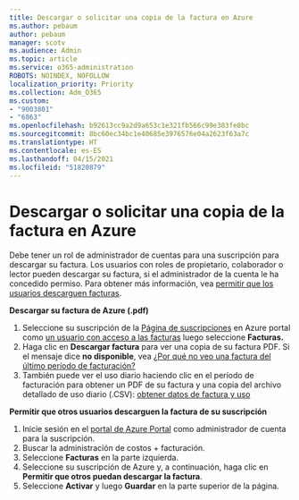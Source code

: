 ```yaml
---
title: Descargar o solicitar una copia de la factura en Azure
ms.author: pebaum
author: pebaum
manager: scotv
ms.audience: Admin
ms.topic: article
ms.service: o365-administration
ROBOTS: NOINDEX, NOFOLLOW
localization_priority: Priority
ms.collection: Adm_O365
ms.custom:
- "9003801"
- "6863"
ms.openlocfilehash: b92613cc9a2d9a653c1e321fb566c99e383fe8bc
ms.sourcegitcommit: 8bc60ec34bc1e40685e3976576e04a2623f63a7c
ms.translationtype: HT
ms.contentlocale: es-ES
ms.lasthandoff: 04/15/2021
ms.locfileid: "51820879"
---
```

# <a name="download-or-request-a-copy-of-my-bill-in-azure"></a>Descargar o solicitar una copia de la factura en Azure

Debe tener un rol de administrador de cuentas para una suscripción para descargar su factura. Los usuarios con roles de propietario, colaborador o lector pueden descargar su factura, si el administrador de la cuenta le ha concedido permiso. Para obtener más información, vea [permitir que los usuarios descarguen facturas](https://docs.microsoft.com/azure/cost-management-billing/manage/manage-billing-access#opt-in).

**Descargar su factura de Azure (.pdf)**

1. Seleccione su suscripción de la [Página de suscripciones](https://portal.azure.com/#blade/Microsoft_Azure_Billing/SubscriptionsBlade) en Azure portal como [un usuario con acceso a las facturas](https://docs.microsoft.com/azure/cost-management-billing/manage/manage-billing-access?WT.mc_id=Portal-Microsoft_Azure_Support) luego seleccione **Facturas.**
2. Haga clic en **Descargar factura** para ver una copia de su factura PDF. Si el mensaje dice **no disponible**, vea [¿Por qué no veo una factura del último período de facturación?](https://docs.microsoft.com/azure/cost-management-billing/manage/download-azure-invoice-daily-usage-date?WT.mc_id=Portal-Microsoft_Azure_Support#noinvoice)
3. También puede ver el uso diario haciendo clic en el período de facturación para obtener un PDF de su factura y una copia del archivo detallado de uso diario (.CSV): [obtener datos de factura y uso](https://docs.microsoft.com/azure/cost-management-billing/manage/download-azure-invoice-daily-usage-date?WT.mc_id=Portal-Microsoft_Azure_Support)  

**Permitir que otros usuarios descarguen la factura de su suscripción**

1. Inicie sesión en el [portal de Azure Portal](https://portal.azure.com/) como administrador de cuenta para la suscripción.
2. Buscar la administración de costos + facturación.
3. Seleccione **Facturas** en la parte izquierda.
4. Seleccione su suscripción de Azure y, a continuación, haga clic en **Permitir que otros puedan descargar la factura**.
5. Seleccione **Activar** y luego **Guardar** en la parte superior de la página.
